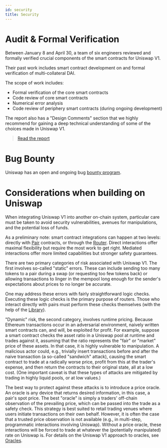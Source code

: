 ```yaml
---
id: security
title: Security
---
```


# Audit & Formal Verification

Between January 8 and April 30, a team of six engineers reviewed and formally verified crucial components of the smart contracts for Uniswap V1.

Their past work includes smart contract development on and formal verification of multi-collateral DAI.

The scope of work includes:

- Formal verification of the core smart contracts
- Code review of core smart contracts
- Numerical error analysis
- Code review of periphery smart contracts (during ongoing development)

The report also has a "Design Comments" section that we highly recommend for gaining a deep technical understanding of some of the choices made in Uniswap V1.

> [Read the report](https://uniswap.org/audit.html)

# Bug Bounty

Uniswap has an open and ongoing bug [bounty program](https://uniswap.org/bug-bounty/).

# Considerations when building on Uniswap

When integrating Uniswap V1 into another on-chain system, particular care must be taken to avoid security vulnerabilities, avenues for manipulations, and the potential loss of funds.

As a preliminary note: smart contract integrations can happen at two levels: directly with [Pair](../../reference/smart-contracts/pair) contracts, or through the [Router](../../reference/smart-contracts/router-02). Direct interactions offer maximal flexibility but require the most work to get right. Mediated interactions offer more limited capabilities but stronger safety guarantees.

There are two primary categories of risk associated with Uniswap V1. The first involves so-called "static" errors. These can include sending too many tokens to a pair during a swap (or requesting too few tokens back) or allowing transactions to linger in the mempool long enough for the sender's expectations about prices to no longer be accurate.

One may address these errors with fairly straightforward logic checks. Executing these logic checks is the primary purpose of routers. Those who interact directly with pairs must perform these checks themselves (with the help of the [Library](../../reference/smart-contracts/library)).

"Dynamic" risk, the second category, involves runtime pricing. Because Ethereum transactions occur in an adversarial environment, naively written smart contracts can, and will, be exploited for profit. For example, suppose a smart contract checks the asset ratio in a Uniswap pool at runtime and trades against it, assuming that the ratio represents the "fair" or "market" price of these assets. In that case, it is highly vulnerable to manipulation. A malicious actor could, e.g., trivially insert transactions before and after the naive transaction (a so-called "sandwich" attack), causing the smart contract to trade at a radically worse price, profit from this at the trader's expense, and then return the contracts to their original state, all at a low cost. (One important caveat is that these types of attacks are mitigated by trading in highly liquid pools, or at low values.)

The best way to protect against these attacks is to introduce a price oracle. An oracle is any device that returns desired information, in this case, a pair's spot price. The best "oracle" is simply a traders' off-chain observation of the prevailing price, which can be passed into the trade as a safety check. This strategy is best suited to retail trading venues where users initiate transactions on their own behalf. However, it is often the case that a trusted price observation is not available (e.g., in multi-step, programmatic interactions involving Uniswap). Without a price oracle, these interactions will be forced to trade at whatever the (potentially manipulated) rate on Uniswap is. For details on the Uniswap V1 approach to oracles, see [Oracles](../core-concepts/oracles).
